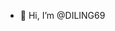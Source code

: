 - 👋 Hi, I’m @DILING69
<!---
- 👀 I’m interested in 
- 🌱 I’m currently learning how to live my life
- 💞️ I’m looking to collaborate on surviving college
- 📫 How to reach me is a question
--->

<!---
DILING69/DILING69 is a ✨ special ✨ repository because its `README.md` (this file) appears on your GitHub profile.
You can click the Preview link to take a look at your changes.
--->
